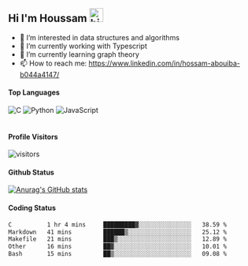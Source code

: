 ## Hi I'm Houssam <img src="https://user-images.githubusercontent.com/1303154/88677602-1635ba80-d120-11ea-84d8-d263ba5fc3c0.gif" width="28px" alt="hi">

- 👀 I’m interested in data structures and algorithms
- 🔭 I’m currently working with Typescript
- 🌱 I’m currently learning graph theory
- 📫 How to reach me: https://www.linkedin.com/in/hossam-abouiba-b044a4147/

#### Top Languages

![C](https://img.shields.io/badge/c-%2300599C.svg?style=for-the-badge&logo=c&logoColor=white)
![Python](https://img.shields.io/badge/python-%2314354C.svg?style=for-the-badge&logo=python&logoColor=white)
![JavaScript](https://img.shields.io/badge/javascript-%23323330.svg?style=for-the-badge&logo=javascript&logoColor=%23F7DF1E)
<br />
<br />
#### Profile Visitors
![visitors](https://visitor-badge.glitch.me/badge?page_id=project-HOSSAM.project-HOSSAM)

#### Github Status
[![Anurag's GitHub stats](https://github-readme-stats.vercel.app/api?username=0xPride&theme=tokyonight)](https://github.com/anuraghazra/github-readme-stats)

#### Coding Status
<!--START_SECTION:waka-->

```txt
C          1 hr 4 mins     █████████▓░░░░░░░░░░░░░░░   38.59 %
Markdown   41 mins         ██████▒░░░░░░░░░░░░░░░░░░   25.12 %
Makefile   21 mins         ███▒░░░░░░░░░░░░░░░░░░░░░   12.89 %
Other      16 mins         ██▓░░░░░░░░░░░░░░░░░░░░░░   10.01 %
Bash       15 mins         ██▒░░░░░░░░░░░░░░░░░░░░░░   09.08 %
```

<!--END_SECTION:waka-->
